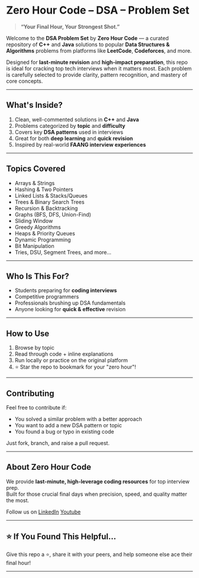 # Zero Hour Code – DSA – Problem Set

> **“Your Final Hour, Your Strongest Shot.”**

Welcome to the **DSA Problem Set** by **Zero Hour Code** — a curated repository of **C++** and **Java** solutions to popular **Data Structures & Algorithms** problems from platforms like **LeetCode**, **Codeforces**, and more.

Designed for **last-minute revision** and **high-impact preparation**, this repo is ideal for cracking top tech interviews when it matters most. Each problem is carefully selected to provide clarity, pattern recognition, and mastery of core concepts.

---

## What's Inside?

1. Clean, well-commented solutions in **C++** and **Java**  
2. Problems categorized by **topic** and **difficulty**  
3. Covers key **DSA patterns** used in interviews  
4. Great for both **deep learning** and **quick revision**  
5. Inspired by real-world **FAANG interview experiences**

---

## Topics Covered

- Arrays & Strings
- Hashing & Two Pointers
- Linked Lists & Stacks/Queues
- Trees & Binary Search Trees
- Recursion & Backtracking
- Graphs (BFS, DFS, Union-Find)
- Sliding Window
- Greedy Algorithms
- Heaps & Priority Queues
- Dynamic Programming
- Bit Manipulation
- Tries, DSU, Segment Trees, and more...

---

## Who Is This For?

- Students preparing for **coding interviews**
- Competitive programmers
- Professionals brushing up DSA fundamentals
- Anyone looking for **quick & effective** revision

---

## How to Use

1. Browse by topic
2. Read through code + inline explanations
3. Run locally or practice on the original platform
4. ⭐ Star the repo to bookmark for your "zero hour"!

---

## Contributing

Feel free to contribute if:
- You solved a similar problem with a better approach
- You want to add a new DSA pattern or topic
- You found a bug or typo in existing code

Just fork, branch, and raise a pull request.

---

## About Zero Hour Code

We provide **last-minute, high-leverage coding resources** for top interview prep.  
Built for those crucial final days when precision, speed, and quality matter the most.

Follow us on [LinkedIn](https://www.linkedin.com/in/shubham-mondal28/) [Youtube](https://www.youtube.com/@ZeroHourCode)

---

## ⭐ If You Found This Helpful...

Give this repo a ⭐, share it with your peers, and help someone else ace their final hour!

---
